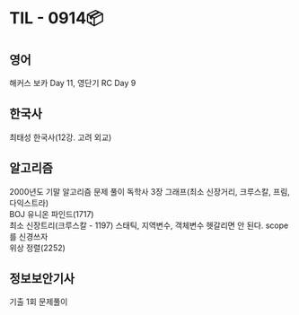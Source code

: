 # TIL - 0914📦

## 영어  
해커스 보카 Day 11, 영단기 RC Day 9  
  
## 한국사  
최태성 한국사(12강. 고려 외교)  

## 알고리즘  
2000년도 기말 알고리즘 문제 풀이
독학사 3장 그래프(최소 신장거리, 크루스칼, 프림, 다익스트라)  
BOJ 유니온 파인드(1717)   
최소 신장트리(크루스칼 \- 1197) 스태틱, 지역변수, 객체변수 헷갈리면 안 된다. scope를 신경쓰자        
위상 정렬(2252)    

  
## 정보보안기사  
기출 1회 문제풀이  

